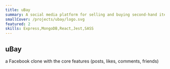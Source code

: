 ```yaml
---
title: uBay
summary: A social media platform for selling and buying second-hand items
smallCover: /projects/ubay/logo.svg
featured: 2
skills: Express,MongoDB,React,Jest,SASS
---
```


## uBay

a Facebook clone with the core features (posts, likes, comments, friends)

